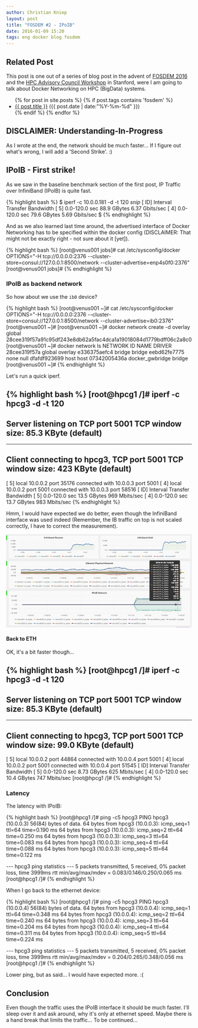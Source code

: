 ```yaml
---
author: Christian Kniep
layout: post
title: "FOSDEM #2 - IPoIB"
date: 2016-01-09 15:20
tags: eng docker blog fosdem
---
```


## Related Post

This post is one out of a series of blog post in the advent of [FOSDEM 2016](https://fosdem.org/2016/schedule/event/hpc_bigdata_hpc_cluster/) and the [HPC Advisory Council Workshop](http://www.hpcadvisorycouncil.com/events/2016/stanford-workshop/agenda.php) in Stanford, were I am going to talk about Docker Networking on HPC (BigData) systems. 

<ul class="posts">
{% for post in site.posts %}
  {% if post.tags contains 'fosdem' %}
      <div class="post_info">
        <li>
          <a href="{{ post.url }}">{{ post.title }}</a>
          <span>({{ post.date | date:"%Y-%m-%d" }})</span>
        </li>
      </div>
  {% endif %}
{% endfor %}
</ul>

## DISCLAIMER: Understanding-In-Progress

As I wrote at the end, the network should be much faster...
If I figure out what's wrong, I will add a 'Second Strike'. :)

## IPoIB - First strike!

As we saw in the baseline benchmark section of the first post, IP Traffic over InfiniBand (IPoIB) is quite fast.

{% highlight bash %}
$ iperf -c 10.0.0.181 -d -t 120
*snip*
[ ID] Interval       Transfer     Bandwidth
[  5]  0.0-120.0 sec  88.9 GBytes  6.37 Gbits/sec
[  4]  0.0-120.0 sec  79.6 GBytes  5.69 Gbits/sec
$
{% endhighlight %}

And as we also learned last time around, the advertised interface of Docker Networking has to be specified within the docker config
(DISCLAIMER: That might not be exactly right - not sure about it [yet]).

{% highlight bash %}
[root@venus001 jobs]# cat /etc/sysconfig/docker
OPTIONS="-H tcp://0.0.0.0:2376 --cluster-store=consul://127.0.0.1:8500/network --cluster-advertise=enp4s0f0:2376"
[root@venus001 jobs]#
{% endhighlight %}

### IPoIB as backend network

So how about we use the `ib0` device?

{% highlight bash %}
[root@venus001 ~]# cat /etc/sysconfig/docker
OPTIONS="-H tcp://0.0.0.0:2376 --cluster-store=consul://127.0.0.1:8500/network --cluster-advertise=ib0:2376"
[root@venus001 ~]#
[root@venus001 ~]# docker network create -d overlay global
28cee319f57a91c95df243e8db62a5fac4dca1a19018084d1779bdff06c2a8c0
[root@venus001 ~]# docker network ls
NETWORK ID          NAME                DRIVER
28cee319f57a        global              overlay
e336375aefc4        bridge              bridge
eebd62fe7775        none                null
dfafdf923699        host                host
07342005436a        docker_gwbridge     bridge
[root@venus001 ~]#
{% endhighlight %}

Let's run a quick iperf.

{% highlight bash %}
[root@hpcg1 /]# iperf -c hpcg3 -d -t 120
------------------------------------------------------------
Server listening on TCP port 5001
TCP window size: 85.3 KByte (default)
------------------------------------------------------------
------------------------------------------------------------
Client connecting to hpcg3, TCP port 5001
TCP window size:  423 KByte (default)
------------------------------------------------------------
[  5] local 10.0.0.2 port 35176 connected with 10.0.0.3 port 5001
[  4] local 10.0.0.2 port 5001 connected with 10.0.0.3 port 58516
[ ID] Interval       Transfer     Bandwidth
[  5]  0.0-120.0 sec  13.5 GBytes   969 Mbits/sec
[  4]  0.0-120.0 sec  13.7 GBytes   983 Mbits/sec
{% endhighlight %}

Hmm, I would have expected we do better, even though the InfiniBand interface was used indeed (Remember, the IB traffic on top is not scaled correctly, I have to correct the measurement).

![](/pics/2016-01-09/ipoib_iperf.png)

#### Back to ETH

OK, it's a bit faster though... 

{% highlight bash %}
[root@hpcg1 /]# iperf -c hpcg3 -d -t 120
------------------------------------------------------------
Server listening on TCP port 5001
TCP window size: 85.3 KByte (default)
------------------------------------------------------------
------------------------------------------------------------
Client connecting to hpcg3, TCP port 5001
TCP window size: 99.0 KByte (default)
------------------------------------------------------------
[  5] local 10.0.0.2 port 44864 connected with 10.0.0.4 port 5001
[  4] local 10.0.0.2 port 5001 connected with 10.0.0.4 port 51545
[ ID] Interval       Transfer     Bandwidth
[  5]  0.0-120.0 sec  8.73 GBytes   625 Mbits/sec
[  4]  0.0-120.0 sec  10.4 GBytes   747 Mbits/sec
[root@hpcg1 /]#
{% endhighlight %}

### Latency

The latency with IPoIB:

{% highlight bash %}
[root@hpcg1 /]# ping -c5 hpcg3
PING hpcg3 (10.0.0.3) 56(84) bytes of data.
64 bytes from hpcg3 (10.0.0.3): icmp_seq=1 ttl=64 time=0.190 ms
64 bytes from hpcg3 (10.0.0.3): icmp_seq=2 ttl=64 time=0.250 ms
64 bytes from hpcg3 (10.0.0.3): icmp_seq=3 ttl=64 time=0.083 ms
64 bytes from hpcg3 (10.0.0.3): icmp_seq=4 ttl=64 time=0.088 ms
64 bytes from hpcg3 (10.0.0.3): icmp_seq=5 ttl=64 time=0.122 ms

--- hpcg3 ping statistics ---
5 packets transmitted, 5 received, 0% packet loss, time 3999ms
rtt min/avg/max/mdev = 0.083/0.146/0.250/0.065 ms
[root@hpcg1 /]#
{% endhighlight %}

When I go back to the ethernet device:

{% highlight bash %}
[root@hpcg1 /]#  ping -c5 hpcg3
PING hpcg3 (10.0.0.4) 56(84) bytes of data.
64 bytes from hpcg3 (10.0.0.4): icmp_seq=1 ttl=64 time=0.348 ms
64 bytes from hpcg3 (10.0.0.4): icmp_seq=2 ttl=64 time=0.240 ms
64 bytes from hpcg3 (10.0.0.4): icmp_seq=3 ttl=64 time=0.204 ms
64 bytes from hpcg3 (10.0.0.4): icmp_seq=4 ttl=64 time=0.311 ms
64 bytes from hpcg3 (10.0.0.4): icmp_seq=5 ttl=64 time=0.224 ms

--- hpcg3 ping statistics ---
5 packets transmitted, 5 received, 0% packet loss, time 3999ms
rtt min/avg/max/mdev = 0.204/0.265/0.348/0.056 ms
[root@hpcg1 /]#
{% endhighlight %}

Lower ping, but as said... I would have expected more. :(

## Conclusion

Even though the traffic uses the IPoIB interface it should be much faster. I'll sleep over it and ask around, why it's only at ethernet speed. Maybe there is a hand break that limits the traffic... To be continued...